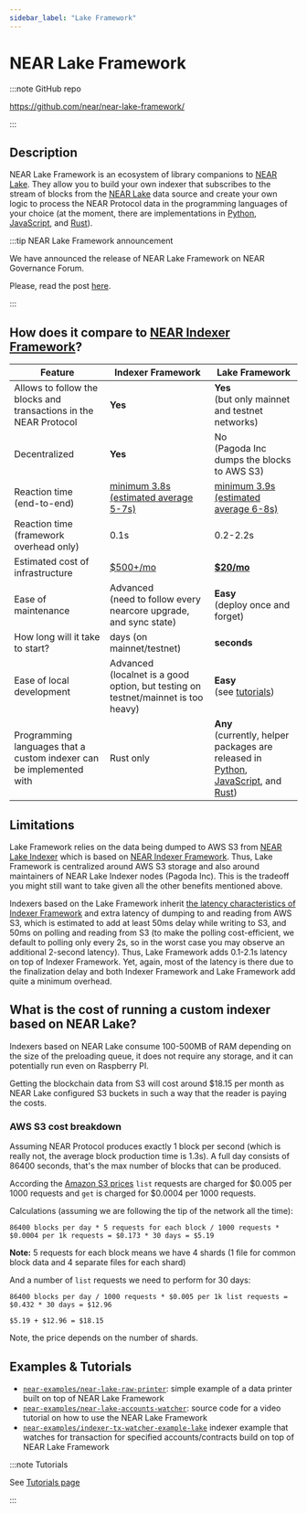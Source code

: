 ```yaml
---
sidebar_label: "Lake Framework"
---
```


# NEAR Lake Framework

:::note GitHub repo

https://github.com/near/near-lake-framework/

:::

## Description

NEAR Lake Framework is an ecosystem of library companions to [NEAR Lake](/tools/realtime#near-lake-indexer). They allow you to build your own indexer that subscribes to the stream of blocks from the [NEAR Lake](/tools/realtime#near-lake-indexer) data source and create your own logic to process the NEAR Protocol data in the programming languages of your choice (at the moment, there are implementations in [Python](http://pypi.org/project/near-lake-framework), [JavaScript](https://www.npmjs.com/package/near-lake-framework), and [Rust](https://crates.io/crates/near-lake-framework)).

:::tip NEAR Lake Framework announcement

We have announced the release of NEAR Lake Framework on NEAR Governance Forum.

Please, read the post [here](https://gov.near.org/t/announcement-near-lake-framework-brand-new-word-in-indexer-building-approach/17668).

:::


## How does it compare to [NEAR Indexer Framework](near-indexer-framework.md)?

Feature | Indexer Framework | Lake Framework
------- | ----------------- | --------------
Allows to follow the blocks and transactions in the NEAR Protocol | **Yes** | **Yes**<br />(but only mainnet and testnet networks)
Decentralized | **Yes** | No<br />(Pagoda Inc dumps the blocks to AWS S3)
Reaction time (end-to-end) | [minimum 3.8s (estimated average 5-7s)](near-indexer-framework.md#limitations) | [minimum 3.9s (estimated average 6-8s)](#limitations)
Reaction time (framework overhead only) | 0.1s | 0.2-2.2s
Estimated cost of infrastructure | [$500+/mo](https://near-nodes.io/rpc/hardware-rpc) | [**$20/mo**](#what-is-the-cost-of-running-a-custom-indexer-based-on-near-lake)
Ease of maintenance | Advanced<br />(need to follow every nearcore upgrade, and sync state) | **Easy**<br />(deploy once and forget)
How long will it take to start? | days (on mainnet/testnet) | **seconds**
Ease of local development | Advanced<br />(localnet is a good option, but testing on testnet/mainnet is too heavy) | **Easy**<br />(see [tutorials](/build/data-infrastructure/lake-framework/near-lake-state-changes-indexer))
Programming languages that a custom indexer can be implemented with | Rust only | **Any**<br />(currently, helper packages are released in [Python](http://pypi.org/project/near-lake-framework), [JavaScript](https://www.npmjs.com/package/near-lake-framework), and [Rust](https://crates.io/crates/near-lake-framework))


## Limitations

Lake Framework relies on the data being dumped to AWS S3 from [NEAR Lake Indexer](https://github.com/near/near-lake-indexer) which is based on [NEAR Indexer Framework](near-indexer-framework.md). Thus, Lake Framework is centralized around AWS S3 storage and also around maintainers of NEAR Lake Indexer nodes (Pagoda Inc). This is the tradeoff you might still want to take given all the other benefits mentioned above.

Indexers based on the Lake Framework inherit [the latency characteristics of Indexer Framework](near-indexer-framework.md#limitations) and extra latency of dumping to and reading from AWS S3, which is estimated to add at least 50ms delay while writing to S3, and 50ms on polling and reading from S3 (to make the polling cost-efficient, we default to polling only every 2s, so in the worst case you may observe an additional 2-second latency). Thus, Lake Framework adds 0.1-2.1s latency on top of Indexer Framework. Yet, again, most of the latency is there due to the finalization delay and both Indexer Framework and Lake Framework add quite a minimum overhead.

## What is the cost of running a custom indexer based on NEAR Lake?

Indexers based on NEAR Lake consume 100-500MB of RAM depending on the size of the preloading queue, it does not require any storage, and it can potentially run even on Raspberry PI.

Getting the blockchain data from S3 will cost around $18.15 per month as NEAR Lake configured S3 buckets in such a way that the reader is paying the costs.

### AWS S3 cost breakdown

Assuming NEAR Protocol produces exactly 1 block per second (which is really not, the average block production time is 1.3s). A full day consists of 86400 seconds, that's the max number of blocks that can be produced.

According the [Amazon S3 prices](https://aws.amazon.com/s3/pricing/?nc1=h_ls) `list` requests are charged for $0.005 per 1000 requests and `get` is charged for $0.0004 per 1000 requests.

Calculations (assuming we are following the tip of the network all the time):

```
86400 blocks per day * 5 requests for each block / 1000 requests * $0.0004 per 1k requests = $0.173 * 30 days = $5.19
```
**Note:** 5 requests for each block means we have 4 shards (1 file for common block data and 4 separate files for each shard)

And a number of `list` requests we need to perform for 30 days:

```
86400 blocks per day / 1000 requests * $0.005 per 1k list requests = $0.432 * 30 days = $12.96

$5.19 + $12.96 = $18.15
```

Note, the price depends on the number of shards.

## Examples & Tutorials

- [`near-examples/near-lake-raw-printer`](https://github.com/near-examples/near-lake-raw-printer): simple example of a data printer built on top of NEAR Lake Framework
- [`near-examples/near-lake-accounts-watcher`](https://github.com/near-examples/near-lake-accounts-watcher): source code for a video tutorial on how to use the NEAR Lake Framework
- [`near-examples/indexer-tx-watcher-example-lake`](https://github.com/near-examples/indexer-tx-watcher-example-lake) indexer example that watches for transaction for specified accounts/contracts build on top of NEAR Lake Framework

:::note Tutorials

See [Tutorials page](/build/data-infrastructure/lake-framework/near-lake-state-changes-indexer)

:::
